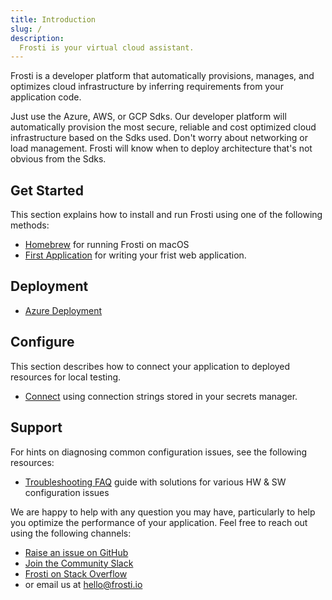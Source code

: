 ```yaml
---
title: Introduction
slug: /
description:
  Frosti is your virtual cloud assistant. 
---
```


Frosti is a developer platform that automatically provisions, manages, and optimizes cloud infrastructure by inferring requirements from your application code.

Just use the Azure, AWS, or GCP Sdks. Our developer platform will automatically provision the most secure, reliable and cost optimized cloud infrastructure based on the Sdks used. Don't worry about networking or load management. Frosti will know when to deploy architecture that's not obvious from the Sdks.

## Get Started

This section explains how to install and run Frosti using one of the following
methods:

- [Homebrew](/docs/get-started/homebrew/) for running Frosti on macOS
- [First Application](/docs/get-started/first-app/) for writing your frist web application.

## Deployment

- [Azure Deployment](/docs/deployment/azure)

## Configure

This section describes how to connect your application to deployed resources for local testing.

- [Connect](/docs/configure/connect) using connection strings stored in your secrets manager.

## Support

For hints on diagnosing common configuration issues, see the following
resources:

- [Troubleshooting FAQ](/docs/troubleshooting/faq) guide with solutions for
  various HW & SW configuration issues

We are happy to help with any question you may have, particularly to help you
optimize the performance of your application. Feel free to reach out using the
following channels:

- [Raise an issue on GitHub]({@githubUrl@}/issues)
- [Join the Community Slack]({@slackUrl@})
- [Frosti on Stack Overflow]({@stackoverflowUrl@})
- or email us at [hello@frosti.io](mailto:hello@questdb.io)
